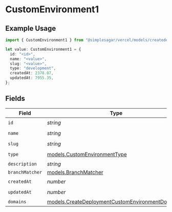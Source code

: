 # CustomEnvironment1

## Example Usage

```typescript
import { CustomEnvironment1 } from "@simplesagar/vercel/models/createdeploymentop.js";

let value: CustomEnvironment1 = {
  id: "<id>",
  name: "<value>",
  slug: "<value>",
  type: "development",
  createdAt: 2378.07,
  updatedAt: 7955.35,
};
```

## Fields

| Field                                                                                                      | Type                                                                                                       | Required                                                                                                   | Description                                                                                                |
| ---------------------------------------------------------------------------------------------------------- | ---------------------------------------------------------------------------------------------------------- | ---------------------------------------------------------------------------------------------------------- | ---------------------------------------------------------------------------------------------------------- |
| `id`                                                                                                       | *string*                                                                                                   | :heavy_check_mark:                                                                                         | N/A                                                                                                        |
| `name`                                                                                                     | *string*                                                                                                   | :heavy_check_mark:                                                                                         | N/A                                                                                                        |
| `slug`                                                                                                     | *string*                                                                                                   | :heavy_check_mark:                                                                                         | N/A                                                                                                        |
| `type`                                                                                                     | [models.CustomEnvironmentType](../models/customenvironmenttype.md)                                         | :heavy_check_mark:                                                                                         | N/A                                                                                                        |
| `description`                                                                                              | *string*                                                                                                   | :heavy_minus_sign:                                                                                         | N/A                                                                                                        |
| `branchMatcher`                                                                                            | [models.BranchMatcher](../models/branchmatcher.md)                                                         | :heavy_minus_sign:                                                                                         | N/A                                                                                                        |
| `createdAt`                                                                                                | *number*                                                                                                   | :heavy_check_mark:                                                                                         | N/A                                                                                                        |
| `updatedAt`                                                                                                | *number*                                                                                                   | :heavy_check_mark:                                                                                         | N/A                                                                                                        |
| `domains`                                                                                                  | [models.CreateDeploymentCustomEnvironmentDomains](../models/createdeploymentcustomenvironmentdomains.md)[] | :heavy_minus_sign:                                                                                         | N/A                                                                                                        |